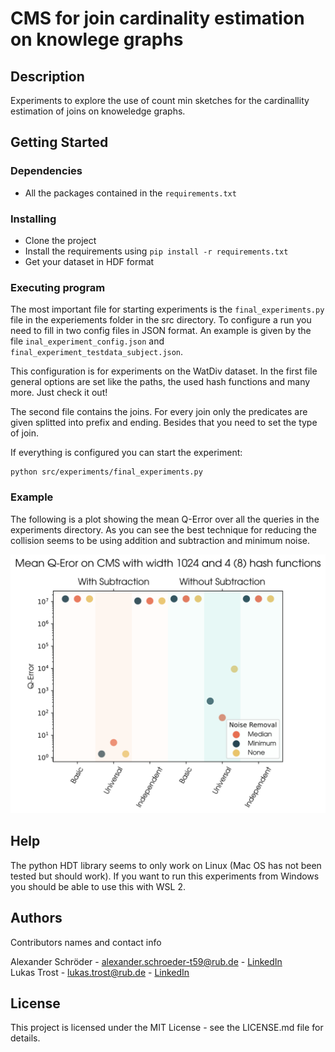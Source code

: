 # CMS for join cardinality estimation on knowlege graphs

## Description

Experiments to explore the use of count min sketches for the cardinallity estimation of joins on knoweledge graphs.

## Getting Started

### Dependencies

* All the packages contained in the `requirements.txt`

### Installing

* Clone the project
* Install the requirements using `pip install -r requirements.txt`
* Get your dataset in HDF format

### Executing program

The most important file for starting experiments is the `final_experiments.py` file in the experiements folder in the src directory.
To configure a run you need to fill in two config files in JSON format. An example is given
by the file `inal_experiment_config.json` and `final_experiment_testdata_subject.json`.

This configuration is for experiments on the WatDiv dataset. In the first file general
options are set like the paths, the used hash functions and many more. Just check it out!

The second file contains the joins. For every join only the predicates are given splitted into
prefix and ending. Besides that you need to set the type of join.

If everything is configured you can start the experiment:
```
python src/experiments/final_experiments.py
```

### Example

The following is a plot showing the mean Q-Error over all the queries in the experiments directory.
As you can see the best technique for reducing the collision seems to be using addition and subtraction and minimum noise.

![Plot for CMS with size 1024](./src/plt/plot.svg)

## Help

The python HDT library seems to only work on Linux (Mac OS has not been tested but should work).
If you want to run this experiments from Windows you should be able to use this with
WSL 2.

## Authors

Contributors names and contact info

Alexander Schröder - alexander.schroeder-t59@rub.de - [LinkedIn](https://de.linkedin.com/in/alexander-schr%C3%B6der-26a1b018a)<br>
Lukas Trost - lukas.trost@rub.de - [LinkedIn](https://example.com)


## License
This project is licensed under the MIT License - see the LICENSE.md file for details.
